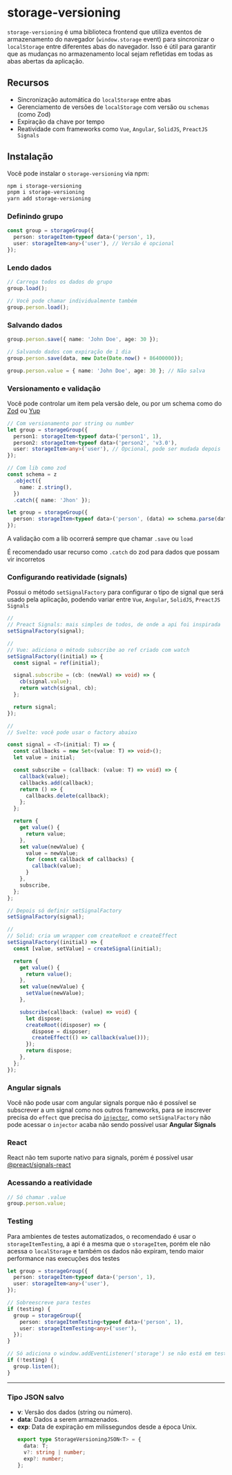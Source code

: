 # storage-versioning

`storage-versioning` é uma biblioteca frontend que utiliza eventos de armazenamento do navegador (`window.storage` event) para sincronizar o `localStorage` entre diferentes abas do navegador. Isso é útil para garantir que as mudanças no armazenamento local sejam refletidas em todas as abas abertas da aplicação.

## Recursos

- Sincronização automática do `localStorage` entre abas
- Gerenciamento de versões de `localStorage` com versão ou `schemas` (como Zod)
- Expiração da chave por tempo
- Reatividade com frameworks como `Vue`, `Angular`, `SolidJS`, `PreactJS Signals`

## Instalação

Você pode instalar o `storage-versioning` via npm:

```bash
npm i storage-versioning
pnpm i storage-versioning
yarn add storage-versioning
```

### Definindo grupo

```ts
const group = storageGroup({
  person: storageItem<typeof data>('person', 1),
  user: storageItem<any>('user'), // Versão é opcional
});
```

### Lendo dados

```ts
// Carrega todos os dados do grupo
group.load();

// Você pode chamar individualmente também
group.person.load();
```

### Salvando dados

```ts
group.person.save({ name: 'John Doe', age: 30 });

// Salvando dados com expiração de 1 dia
group.person.save(data, new Date(Date.now() + 86400000));

group.person.value = { name: 'John Doe', age: 30 }; // Não salva
```

### Versionamento e validação

Você pode controlar um item pela versão dele, ou por um schema como do [Zod](https://zod.dev/) ou [Yup](https://github.com/jquense/yup)

```ts
// Com versionamento por string ou number
let group = storageGroup({
  person1: storageItem<typeof data>('person1', 1),
  person2: storageItem<typeof data>('person2', 'v3.0'),
  user: storageItem<any>('user'), // Opcional, pode ser mudada depois
});

// Com lib como zod
const schema = z
  .object({
    name: z.string(),
  })
  .catch({ name: 'Jhon' });

let group = storageGroup({
  person: storageItem<typeof data>('person', (data) => schema.parse(data)),
});
```

A validação com a lib ocorrerá sempre que chamar `.save` ou `load`

É recomendado usar recurso como `.catch` do zod para dados que possam vir incorretos

### Configurando reatividade (signals)

Possui o método `setSignalFactory` para configurar o tipo de signal que será usado pela aplicação, podendo variar entre `Vue`, `Angular`, `SolidJS`, `PreactJS Signals`

```ts
//
// Preact Signals: mais simples de todos, de onde a api foi inspirada
setSignalFactory(signal);

//
// Vue: adiciona o método subscribe ao ref criado com watch
setSignalFactory((initial) => {
  const signal = ref(initial);

  signal.subscribe = (cb: (newVal) => void) => {
    cb(signal.value);
    return watch(signal, cb);
  };

  return signal;
});

//
// Svelte: você pode usar o factory abaixo

const signal = <T>(initial: T) => {
  const callbacks = new Set<(value: T) => void>();
  let value = initial;

  const subscribe = (callback: (value: T) => void) => {
    callback(value);
    callbacks.add(callback);
    return () => {
      callbacks.delete(callback);
    };
  };

  return {
    get value() {
      return value;
    },
    set value(newValue) {
      value = newValue;
      for (const callback of callbacks) {
        callback(value);
      }
    },
    subscribe,
  };
};

// Depois só definir setSignalFactory
setSignalFactory(signal);

//
// Solid: cria um wrapper com createRoot e createEffect
setSignalFactory((initial) => {
  const [value, setValue] = createSignal(initial);

  return {
    get value() {
      return value();
    },
    set value(newValue) {
      setValue(newValue);
    },

    subscribe(callback: (value) => void) {
      let dispose;
      createRoot((disposer) => {
        dispose = disposer;
        createEffect(() => callback(value()));
      });
      return dispose;
    },
  };
});
```

### Angular signals

Você não pode usar com angular signals porque não é possível se subscrever a um signal como nos outros frameworks, para se inscrever precisa do `effect` que precisa do [`injector`](https://angular.dev/guide/signals#injection-context), como `setSignalFactory` não pode acessar o `injector` acaba não sendo possível usar **Angular Signals**

### React

React não tem suporte nativo para signals, porém é possível usar [@preact/signals-react](https://www.npmjs.com/package/@preact/signals-react)

### Acessando a reatividade

```ts
// Só chamar .value
group.person.value;
```

### Testing

Para ambientes de testes automatizados, o recomendado é usar o `storageItemTesting`, a api é a mesma que o `storageItem`, porém ele não acessa o `localStorage` e também os dados não expiram, tendo maior performance nas execuções dos testes

```ts
let group = storageGroup({
  person: storageItem<typeof data>('person', 1),
  user: storageItem<any>('user'),
});

// Sobreescreve para testes
if (testing) {
  group = storageGroup({
    person: storageItemTesting<typeof data>('person', 1),
    user: storageItemTesting<any>('user'),
  });
}

// Só adiciona o window.addEventListener('storage') se não está em testes
if (!testing) {
  group.listen();
}
```

---

### Tipo JSON salvo

- **v**: Versão dos dados (string ou número).
- **data**: Dados a serem armazenados.
- **exp**: Data de expiração em milissegundos desde a época Unix.
  ```ts
  export type StorageVersioningJSON<T> = {
    data: T;
    v?: string | number;
    exp?: number;
  };
  ```
